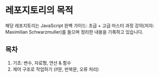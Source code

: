 # 레포지토리의 목적

해당 레포지토리는 JavaScript 완벽 가이드: 초급 + 고급 마스터 과정 강의(저자: Maximilian Schwarzmuller)를 들으며 정리한 내용을 기록하고 있습니다.

## 목차

1. 기초: 변수, 자료형, 연산 & 함수
2. 제어 구조로 작업하기 (if문, 반복문, 오류 처리)
